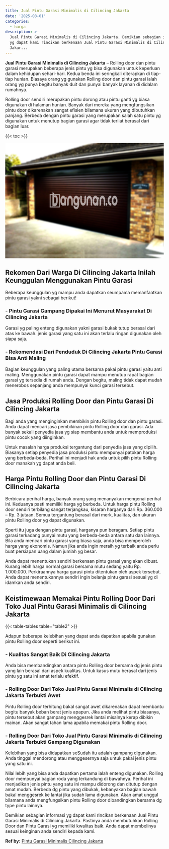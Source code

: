 ```yaml
---
title: Jual Pintu Garasi Minimalis di Cilincing Jakarta
date: '2025-08-01'
categories:
  - harga
description: >-
  Jual Pintu Garasi Minimalis di Cilincing Jakarta. Demikian sebagian informasi
  yg dapat kami rincikan berkenaan Jual Pintu Garasi Minimalis di Cilincing
  Jakar...
---
```


**Jual Pintu Garasi Minimalis di Cilincing Jakarta** – Rolling door dan pintu garasi merupakan beberapa jenis pintu yg bisa digunakan untuk keperluan dalam kehidupan sehari-hari. Kedua benda ini seringkali diterapkan di tiap-tiap hunian. Biasaya orang yg gunakan Rolling door dan pintu garasi ialah orang yg punya begitu banyak duit dan punyai banyak layanan di didalam rumahnya.

Rolling door sendiri merupakan pintu dorong atau pintu ganti yg biasa digunakan di halaman hunian. Banyak dari mereka yang mengfungsikan pintu door dikarenakan sangat efisien bilamana ukuran yang dibutuhkan panjang. Berbeda dengan pintu garasi yang merupakan salah satu pintu yg digunakan untuk menutup bagian garasi agar tidak terliat berasal dari bagian luar.

{{< toc >}}

![Jual Pintu Garasi Minimalis di Cilincing Jakarta](/images/pintu-garasi-53.png)

## Rekomen Dari Warga Di Cilincing Jakarta Inilah Keunggulan Menggunakan Pintu Garasi

Beberapa keunggulan yg mampu anda dapatkan seumpama memanfaatkan pintu garasi yakni sebagai berikut!

### \- Pintu Garasi Gampang Dipakai Ini Menurut Masyarakat Di Cilincing Jakarta

Garasi yg paling enteng digunakan yakni garasi bukak tutup berasal dari atas ke bawah. jenis garasi yang satu ini akan terlalu ringan digunakan oleh siapa saja.

### \- Rekomendasi Dari Penduduk Di Cilincing Jakarta Pintu Garasi Bisa Anti Maling

Bagian keunggulan yang paling utama bersama pakai pintu garasi yaitu anti maling. Menggunakan pintu garasi dapat mampu menutup rapat bagian garasi yg tersedia di rumah anda. Dengan begitu, maling tidak dapat mudah menerobos sepanjang anda mempunyai kunci garasi tersebut.

## Jasa Produksi Rolling Door dan Pintu Garasi Di Cilincing Jakarta

Bagi anda yang menginginkan membikin pintu Rolling door dan pintu garasi. Anda dapat mencari jasa pembikinan pintu Rolling door dan garasi. Ada banyak sekali penyedia jasa yg siap membantu anda untuk memproduksi pintu cocok yang diinginkan.

Untuk masalah harga produksi tergantung dari penyedia jasa yang dipilih. Biasanya setiap penyedia jasa produksi pintu mempunyai patokan harga yang berbeda-beda. Perihal ini menjadi hak anda untuk pilih pintu Rolling door manakah yg dapat anda beli.

## Harga Pintu Rolling Door dan Pintu Garasi Di Cilincing Jakarta

Berbicara perihal harga, banyak orang yang menanyakan mengenai perihal ini. Keduanya pasti memiliki harga yg berbeda. Untuk harga pintu Rolling door sendiri terbilang sangat terjangkau, kisaran harganya dari Rp. 360.000 – Rp. 3 jutaan. Semua tergantung berasal dari merk, kualitas, dan ukuran pintu Rolling door yg dapat digunakan.

Sperti itu juga dengan pintu garasi, harganya pun beragam. Setiap pintu garasi terkadang punyai mutu yang berbeda-beda antara satu dan lainnya. Bila anda mencari pintu garasi yang biasa saja, anda bisa memperoleh harga yang ekonomis. Namun jika anda ingin meraih yg terbaik anda perlu buat persiapan uang dalam jumlah yg besar.

Anda dapat menentukan sendiri berkenaan pintu garasi yang akan dibuat. Kurang lebih harga normal garasi bersama mutu sedang yaitu Rp. 1.000.000. Perkiraannya harga garasi pintu ditentukan oleh aspek tersebut. Anda dapat menentukannya sendiri ingin belanja pintu garasi sesuai yg di idamkan anda sendiri.

## Keistimewaan Memakai Pintu Rolling Door Dari Toko Jual Pintu Garasi Minimalis di Cilincing Jakarta

{{< table-tables table="table2" >}}

Adapun beberapa kelebihan yang dapat anda dapatkan apabila gunakan pintu Rolling door seperti berikut ini.

### \- Kualitas Sangat Baik Di Cilincing Jakarta

Anda bisa membandingkan antara pintu Rolling door bersama dg jenis pintu yang lain berasal dari aspek kualitas. Untuk kasus mutu berasal dari jenis pintu yg satu ini amat terlalu efektif.

### \- Rolling Door Dari Toko Jual Pintu Garasi Minimalis di Cilincing Jakarta Terbukti Awet

Pintu Rolling door terhitung bakal sangat awet dikarenakan dapat membantu begitu banyak beban berat jenis apapun. Jika anda melihat pintu biasanya, pintu tersebut akan gampang menggesrek lantai misalnya kerap dibikin mainan. Akan sangat tahan lama apabila memakai pintu Rolling door.

### \- Rolling Door Dari Toko Jual Pintu Garasi Minimalis di Cilincing Jakarta Terbukti Gampang Digunakan

Kelebihan yang bisa didapatkan seSudah itu adalah gampang digunakan. Anda tinggal mendorong atau menggesernya saja untuk pakai jenis pintu yang satu ini.

Nilai lebih yang bisa anda dapatkan pertama ialah enteng digunakan. Rolling door mempunyai bagian roda yang terkandung di bawahnya. Perihal ini menjadikan jenis pintu yang satu ini mampu didorong dan ditutup dengan amat mudah. Berbeda dg pintu yang dibukak, kebanyakan bagian bawah bakal menggesrek ke lantai jika sudah lama digunakan. Akan amat unggul bilamana anda mengfungsikan pintu Rolling door dibandingkan bersama dg type pintu lainnya.

Demikian sebagian informasi yg dapat kami rincikan berkenaan Jual Pintu Garasi Minimalis di Cilincing Jakarta. Pastinya anda membutuhkan Rolling Door dan Pintu Garasi yg memiliki kwalitas baik. Anda dapat membelinya sesuai keinginan anda sendiri kepada kami.

**Ref by:** [Pintu Garasi Minimalis Cilincing Jakarta](https://id.wikipedia.org/wiki/Pintu)
